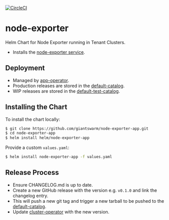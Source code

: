 [![CircleCI](https://circleci.com/gh/giantswarm/node-exporter-app.svg?style=shield)](https://circleci.com/gh/giantswarm/node-exporter-app)

# node-exporter

Helm Chart for Node Exporter running in Tenant Clusters.

* Installs the [node-exporter service].

## Deployment

* Managed by [app-operator].
* Production releases are stored in the [default-catalog].
* WIP releases are stored in the [default-test-catalog].

## Installing the Chart

To install the chart locally:

```bash
$ git clone https://github.com/giantswarm/node-exporter-app.git
$ cd node-exporter-app
$ helm install helm/node-exporter-app
```

Provide a custom `values.yaml`:

```bash
$ helm install node-exporter-app -f values.yaml
```

 ## Release Process

* Ensure CHANGELOG.md is up to date.
* Create a new GitHub release with the version e.g. `v0.1.0` and link the
changelog entry.
* This will push a new git tag and trigger a new tarball to be pushed to the
[default-catalog].  
* Update [cluster-operator] with the new version.

[app-operator]: https://github.com/giantswarm/app-operator
[cluster-operator]: https://github.com/giantswarm/cluster-operator
[default-catalog]: https://github.com/giantswarm/default-catalog
[default-test-catalog]: https://github.com/giantswarm/default-test-catalog
[node-exporter service]: https://github.com/prometheus/node_exporter
